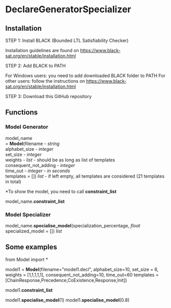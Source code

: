 # DeclareGeneratorSpecializer

## Installation 

STEP 1: Install BLACK (Bounded LTL Satisfiability Checker)

Installation guidelines are found on https://www.black-sat.org/en/stable/installation.html

STEP 2: Add BLACK to PATH

For Windows users: you need to add downloaded BLACK folder to PATH
For other users: follow the instructions on https://www.black-sat.org/en/stable/installation.html

STEP 3: Download this GitHub repository 


## Functions

### Model Generator

model_name \
= **Model**(filename *- string* \
                    alphabet_size *- integer* \
                    set_size *- integer* \
                    weights *- list* - should be as long as list of templates \
                    consequent_not_adding *- integer* \
                    time_out *- integer* - *in seconds* \
                    templates = [])                         *list* - if left empty, all templates are considered (21 templates in total)

*To show the model, you need to call **constraint_list**

model_name.**constraint_list** 

### Model Specializer
 
model_name.**specialise_model**(specialization_percentage,  *float*
                                specialized_model = [])     *list*


## Some examples 

from Model import *

model1 = **Model**(filename="model1.decl",
               alphabet_size=10,
               set_size = 6,
               weights = [1,1,1,1,1],
               consequent_not_adding=10,
               time_out=60
               templates = [ChainResponse,Precedence,CoExistence,Response,Init])

model1.**constraint_list**

model1.**specialise_model**(1)
model1.**specialise_model**(0.8)





 

